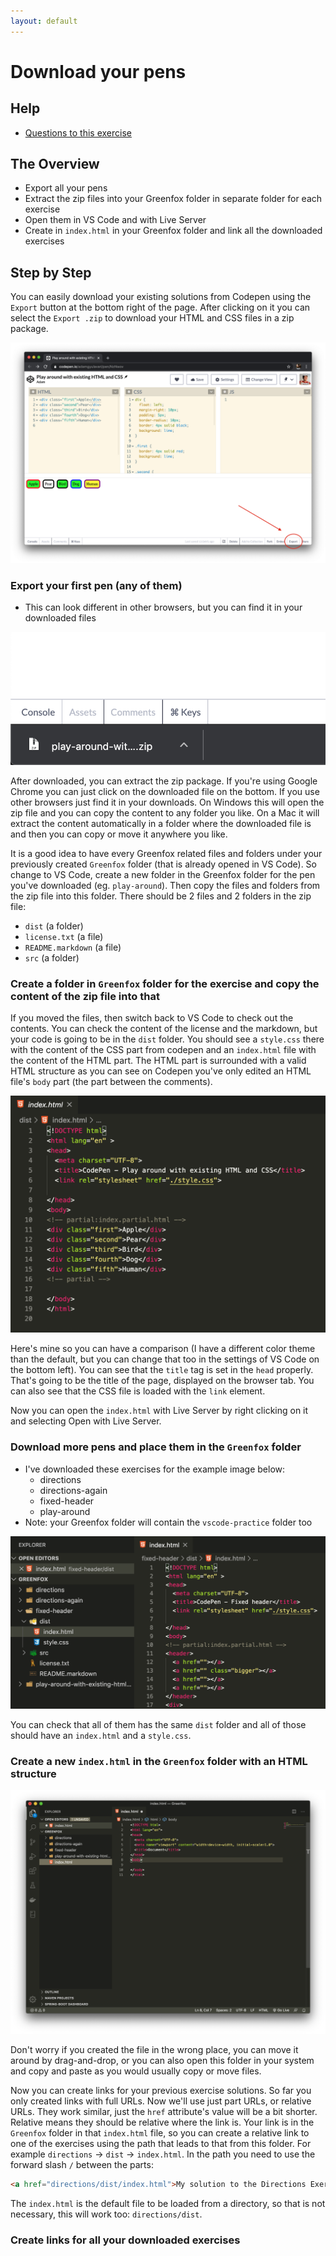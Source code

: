 ```yaml
---
layout: default
---
```

# Download your pens

## Help

- [Questions to this exercise](http://askbot.greenfox.academy/questions/tags:download-pens/)

## The Overview

- Export all your pens
- Extract the zip files into your Greenfox folder in separate folder for each exercise
- Open them in VS Code and with Live Server
- Create in `index.html` in your Greenfox folder and link all the downloaded exercises

## Step by Step

You can easily download your existing solutions from Codepen using the `Export` button at the bottom right of the page. After clicking on it you can select the `Export .zip` to download your HTML and CSS files in a zip package.

![export pen](../assets/export-pen.png)

### Export your first pen (any of them)

- This can look different in other browsers, but you can find it in your downloaded files

![export pen downloaded](../assets/export-downloaded.png)

After downloaded, you can extract the zip package. If you're using Google Chrome you can just click on the downloaded file on the bottom. If you use other browsers just find it in your downloads. On Windows this will open the zip file and you can copy the content to any folder you like. On a Mac it will extract the content automatically in a folder where the downloaded file is and then you can copy or move it anywhere you like.

It is a good idea to have every Greenfox related files and folders under your previously created `Greenfox` folder (that is already opened in VS Code). So change to VS Code, create a new folder in the Greenfox folder for the pen you've downloaded (eg. `play-around`). Then copy the files and folders from the zip file into this folder. There should be 2 files and 2 folders in the zip file:

- `dist` (a folder)
- `license.txt` (a file)
- `README.markdown` (a file)
- `src` (a folder)

### Create a folder in `Greenfox` folder for the exercise and copy the content of the zip file into that

If you moved the files, then switch back to VS Code to check out the contents. You can check the content of the license and the markdown, but your code is going to be in the `dist` folder. You should see a `style.css` there with the content of the CSS part from codepen and an `index.html` file with the content of the HTML part. The HTML part is surrounded with a valid HTML structure as you can see on Codepen you've only edited an HTML file's `body` part (the part between the comments).

![export opened](../assets/export-open.png)

Here's mine so you can have a comparison (I have a different color theme than the default, but you can change that too in the settings of VS Code on the bottom left). You can see that the `title` tag is set in the `head` properly. That's going to be the title of the page, displayed on the browser tab. You can also see that the CSS file is loaded with the `link` element.

Now you can open the `index.html` with Live Server by right clicking on it and selecting Open with Live Server.

### Download more pens and place them in the `Greenfox` folder

- I've downloaded these exercises for the example image below:
  - directions
  - directions-again
  - fixed-header
  - play-around
- Note: your Greenfox folder will contain the `vscode-practice` folder too

![export more](../assets/export-more.png)

You can check that all of them has the same `dist` folder and all of those should have an `index.html` and a `style.css`.

### Create a new `index.html` in the `Greenfox` folder with an HTML structure

![export more](../assets/export-newindex.png)

Don't worry if you created the file in the wrong place, you can move it around by drag-and-drop, or you can also open this folder in your system and copy and paste as you would usually copy or move files.

Now you can create links for your previous exercise solutions. So far you only created links with full URLs. Now we'll use just part URLs, or relative URLs. They work similar, just the `href` attribute's value will be a bit shorter. Relative means they should be relative where the link is. Your link is in the `Greenfox` folder in that `index.html` file, so you can create a relative link to one of the exercises using the path that leads to that from this folder. For example `directions` -> `dist` -> `index.html`. In the path you need to use the forward slash `/` between the parts:

```html
<a href="directions/dist/index.html">My solution to the Directions Exercise</a>
```

The `index.html` is the default file to be loaded from a directory, so that is not necessary, this will work too: `directions/dist`.

### Create links for all your downloaded exercises
